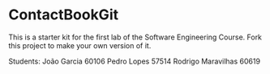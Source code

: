 # ContactBookGit
This is a starter kit for the first lab of the Software Engineering Course.
Fork this project to make your own version of it.


Students:
João Garcia 60106
Pedro Lopes 57514
Rodrigo Maravilhas 60619
